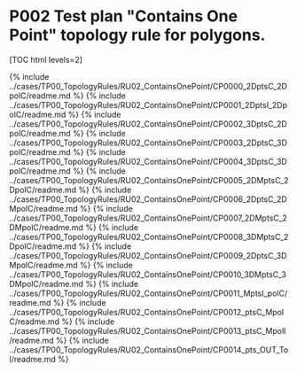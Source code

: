 # P002 Test plan "Contains One Point" topology rule for polygons.

[TOC html levels=2]

{% include ../cases/TP00_TopologyRules/RU02_ContainsOnePoint/CP0000_2DptsC_2DpolC/readme.md %}
{% include ../cases/TP00_TopologyRules/RU02_ContainsOnePoint/CP0001_2DptsI_2DpolC/readme.md %}
{% include ../cases/TP00_TopologyRules/RU02_ContainsOnePoint/CP0002_3DptsC_2DpolC/readme.md %}
{% include ../cases/TP00_TopologyRules/RU02_ContainsOnePoint/CP0003_2DptsC_3DpolC/readme.md %}
{% include ../cases/TP00_TopologyRules/RU02_ContainsOnePoint/CP0004_3DptsC_3DpolC/readme.md %}
{% include ../cases/TP00_TopologyRules/RU02_ContainsOnePoint/CP0005_2DMptsC_2DpolC/readme.md %}
{% include ../cases/TP00_TopologyRules/RU02_ContainsOnePoint/CP0006_2DptsC_2DMpolC/readme.md %}
{% include ../cases/TP00_TopologyRules/RU02_ContainsOnePoint/CP0007_2DMptsC_2DMpolC/readme.md %}
{% include ../cases/TP00_TopologyRules/RU02_ContainsOnePoint/CP0008_3DMptsC_2DpolC/readme.md %}
{% include ../cases/TP00_TopologyRules/RU02_ContainsOnePoint/CP0009_2DptsC_3DMpolC/readme.md %}
{% include ../cases/TP00_TopologyRules/RU02_ContainsOnePoint/CP0010_3DMptsC_3DMpolC/readme.md %}
{% include ../cases/TP00_TopologyRules/RU02_ContainsOnePoint/CP0011_MptsI_polC/readme.md %}
{% include ../cases/TP00_TopologyRules/RU02_ContainsOnePoint/CP0012_ptsC_MpolC/readme.md %}
{% include ../cases/TP00_TopologyRules/RU02_ContainsOnePoint/CP0013_ptsC_MpolI/readme.md %}
{% include ../cases/TP00_TopologyRules/RU02_ContainsOnePoint/CP0014_pts_OUT_Tol/readme.md %}




